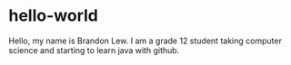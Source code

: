 # hello-world

Hello, my name is Brandon Lew. I am a grade 12 student taking computer science and starting to learn java with github.
